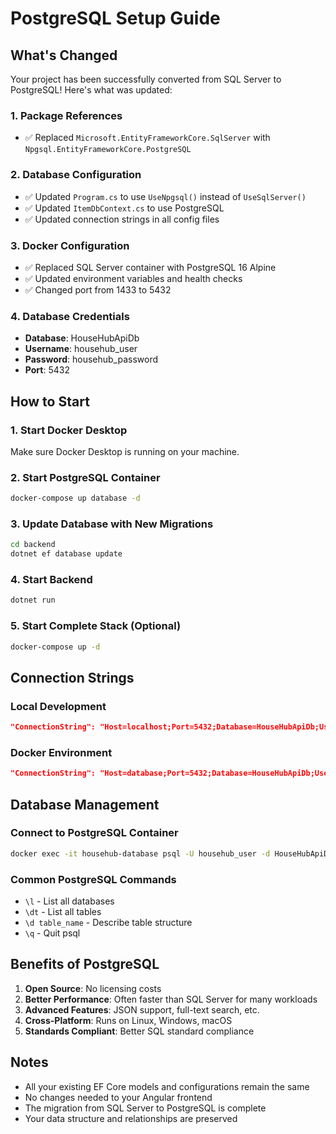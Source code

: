# PostgreSQL Setup Guide

## What's Changed

Your project has been successfully converted from SQL Server to PostgreSQL! Here's what was updated:

### 1. Package References

- ✅ Replaced `Microsoft.EntityFrameworkCore.SqlServer` with `Npgsql.EntityFrameworkCore.PostgreSQL`

### 2. Database Configuration

- ✅ Updated `Program.cs` to use `UseNpgsql()` instead of `UseSqlServer()`
- ✅ Updated `ItemDbContext.cs` to use PostgreSQL
- ✅ Updated connection strings in all config files

### 3. Docker Configuration

- ✅ Replaced SQL Server container with PostgreSQL 16 Alpine
- ✅ Updated environment variables and health checks
- ✅ Changed port from 1433 to 5432

### 4. Database Credentials

- **Database**: HouseHubApiDb
- **Username**: househub_user
- **Password**: househub_password
- **Port**: 5432

## How to Start

### 1. Start Docker Desktop

Make sure Docker Desktop is running on your machine.

### 2. Start PostgreSQL Container

```bash
docker-compose up database -d
```

### 3. Update Database with New Migrations

```bash
cd backend
dotnet ef database update
```

### 4. Start Backend

```bash
dotnet run
```

### 5. Start Complete Stack (Optional)

```bash
docker-compose up -d
```

## Connection Strings

### Local Development

```json
"ConnectionString": "Host=localhost;Port=5432;Database=HouseHubApiDb;Username=househub_user;Password=househub_password;"
```

### Docker Environment

```json
"ConnectionString": "Host=database;Port=5432;Database=HouseHubApiDb;Username=househub_user;Password=househub_password;"
```

## Database Management

### Connect to PostgreSQL Container

```bash
docker exec -it househub-database psql -U househub_user -d HouseHubApiDb
```

### Common PostgreSQL Commands

- `\l` - List all databases
- `\dt` - List all tables
- `\d table_name` - Describe table structure
- `\q` - Quit psql

## Benefits of PostgreSQL

1. **Open Source**: No licensing costs
2. **Better Performance**: Often faster than SQL Server for many workloads
3. **Advanced Features**: JSON support, full-text search, etc.
4. **Cross-Platform**: Runs on Linux, Windows, macOS
5. **Standards Compliant**: Better SQL standard compliance

## Notes

- All your existing EF Core models and configurations remain the same
- No changes needed to your Angular frontend
- The migration from SQL Server to PostgreSQL is complete
- Your data structure and relationships are preserved

